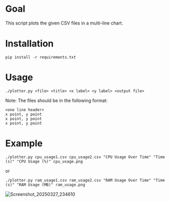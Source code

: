 # Goal

This script plots the given CSV files in a multi-line chart. 

# Installation

```
pip install -r requirements.txt
```

# Usage

```
./plotter.py <file> <title> <x label> <y label> <output file>
```

Note: The files should be in the following format:

```
<one line header>
x point, y point
x point, y point
x point, y point
```


# Example

```shell
./plotter.py cpu_usage1.csv cpu_usage2.csv "CPU Usage Over Time" "Time (s)" "CPU Usage (%)" cpu_usage.png
```

or

```shell
./plotter.py ram_usage1.csv ram_usage2.csv "RAM Usage Over Time" "Time (s)" "RAM Usage (MB)" ram_usage.png
```

![Screenshot_20250327_234610](https://github.com/user-attachments/assets/eddbd53c-0a5b-46d3-a6de-4260af56561e)

